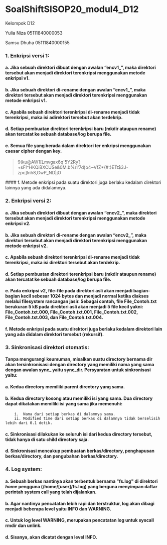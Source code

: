 # SoalShiftSISOP20_modul4_D12


Kelompok D12

Yulia Niza    05111840000053

Samsu Dhuha   05111840000155



### 1.	Enkripsi versi 1:
#### a.	Jika sebuah direktori dibuat dengan awalan “encv1_”, maka direktori tersebut akan menjadi direktori terenkripsi menggunakan metode enkripsi v1.
#### b.	Jika sebuah direktori di-rename dengan awalan “encv1_”, maka direktori tersebut akan menjadi direktori terenkripsi menggunakan metode enkripsi v1.
#### c.	Apabila sebuah direktori terenkripsi di-rename menjadi tidak terenkripsi, maka isi adirektori tersebut akan terdekrip.
#### d.	Setiap pembuatan direktori terenkripsi baru (mkdir ataupun rename) akan tercatat ke sebuah database/log berupa file.
#### e.	Semua file yang berada dalam direktori ter enkripsi menggunakan caesar cipher dengan key.
<blockquote> 9(ku@AW1[Lmvgax6q`5Y2Ry?+sF!^HKQiBXCUSe&0M.b%rI'7d)o4~VfZ*{#:}ETt$3J-zpc]lnh8,GwP_ND|jO </blockquote>
#### f.	Metode enkripsi pada suatu direktori juga berlaku kedalam direktori lainnya yang ada didalamnya.


### 2.	Enkripsi versi 2:
#### a.	Jika sebuah direktori dibuat dengan awalan “encv2_”, maka direktori tersebut akan menjadi direktori terenkripsi menggunakan metode enkripsi v2.
#### b.	Jika sebuah direktori di-rename dengan awalan “encv2_”, maka direktori tersebut akan menjadi direktori terenkripsi menggunakan metode enkripsi v2.
#### c.	Apabila sebuah direktori terenkripsi di-rename menjadi tidak terenkripsi, maka isi direktori tersebut akan terdekrip.
#### d.	Setiap pembuatan direktori terenkripsi baru (mkdir ataupun rename) akan tercatat ke sebuah database/log berupa file.
#### e.	Pada enkripsi v2, file-file pada direktori asli akan menjadi bagian-bagian kecil sebesar 1024 bytes dan menjadi normal ketika diakses melalui filesystem rancangan jasir. Sebagai contoh, file File_Contoh.txt berukuran 5 kB pada direktori asli akan menjadi 5 file kecil yakni: File_Contoh.txt.000, File_Contoh.txt.001, File_Contoh.txt.002, File_Contoh.txt.003, dan File_Contoh.txt.004.
#### f.	Metode enkripsi pada suatu direktori juga berlaku kedalam direktori lain yang ada didalam direktori tersebut (rekursif).


### 3.	Sinkronisasi direktori otomatis:

#### Tanpa mengurangi keumuman, misalkan suatu directory bernama dir akan tersinkronisasi dengan directory yang memiliki nama yang sama dengan awalan sync_ yaitu sync_dir. Persyaratan untuk sinkronisasi yaitu:
#### a.	Kedua directory memiliki parent directory yang sama.
#### b.	Kedua directory kosong atau memiliki isi yang sama. Dua directory dapat dikatakan memiliki isi yang sama jika memenuhi:
        i.	Nama dari setiap berkas di dalamnya sama.
        ii.	Modified time dari setiap berkas di dalamnya tidak berselisih lebih dari 0.1 detik.
#### c.	Sinkronisasi dilakukan ke seluruh isi dari kedua directory tersebut, tidak hanya di satu child directory saja.
#### d.	Sinkronisasi mencakup pembuatan berkas/directory, penghapusan berkas/directory, dan pengubahan berkas/directory.



### 4.	Log system:

#### a.	Sebuah berkas nantinya akan terbentuk bernama "fs.log" di direktori *home* pengguna (/home/[user]/fs.log) yang berguna menyimpan daftar perintah system call yang telah dijalankan.
#### b.	Agar nantinya pencatatan lebih rapi dan terstruktur, log akan dibagi menjadi beberapa level yaitu INFO dan WARNING.
#### c.	Untuk log level WARNING, merupakan pencatatan log untuk syscall rmdir dan unlink.
#### d.	Sisanya, akan dicatat dengan level INFO.

